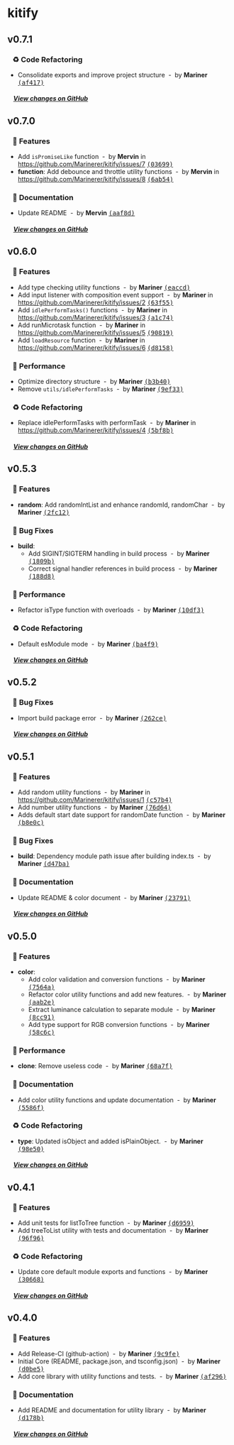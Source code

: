 # kitify

## v0.7.1

### &nbsp;&nbsp;&nbsp;♻️ Code Refactoring

- Consolidate exports and improve project structure &nbsp;-&nbsp; by **Mariner** [<samp>(af417)</samp>](https://github.com/Marinerer/kitify/commit/af417b4)

##### &nbsp;&nbsp;&nbsp;&nbsp;[View changes on GitHub](https://github.com/Marinerer/kitify/compare/v0.7.0...v0.7.1)


## v0.7.0

### &nbsp;&nbsp;&nbsp;🎉 Features

- Add `isPromiseLike` function &nbsp;-&nbsp; by **Mervin** in https://github.com/Marinerer/kitify/issues/7 [<samp>(03699)</samp>](https://github.com/Marinerer/kitify/commit/0369942)
- **function**: Add debounce and throttle utility functions &nbsp;-&nbsp; by **Mervin** in https://github.com/Marinerer/kitify/issues/8 [<samp>(6ab54)</samp>](https://github.com/Marinerer/kitify/commit/6ab5456)

### &nbsp;&nbsp;&nbsp;📝 Documentation

- Update README &nbsp;-&nbsp; by **Mervin** [<samp>(aaf8d)</samp>](https://github.com/Marinerer/kitify/commit/aaf8d41)

##### &nbsp;&nbsp;&nbsp;&nbsp;[View changes on GitHub](https://github.com/Marinerer/kitify/compare/v0.6.0...v0.7.0)


## v0.6.0

### &nbsp;&nbsp;&nbsp;🎉 Features

- Add type checking utility functions &nbsp;-&nbsp; by **Mariner** [<samp>(eaccd)</samp>](https://github.com/Marinerer/kitify/commit/eaccd97)
- Add input listener with composition event support &nbsp;-&nbsp; by **Mariner** in https://github.com/Marinerer/kitify/issues/2 [<samp>(63f55)</samp>](https://github.com/Marinerer/kitify/commit/63f5500)
- Add `idlePerformTasks()` functions &nbsp;-&nbsp; by **Mariner** in https://github.com/Marinerer/kitify/issues/3 [<samp>(a1c74)</samp>](https://github.com/Marinerer/kitify/commit/a1c7475)
- Add runMicrotask function &nbsp;-&nbsp; by **Mariner** in https://github.com/Marinerer/kitify/issues/5 [<samp>(90819)</samp>](https://github.com/Marinerer/kitify/commit/90819a5)
- Add `loadResource` function &nbsp;-&nbsp; by **Mariner** in https://github.com/Marinerer/kitify/issues/6 [<samp>(d8158)</samp>](https://github.com/Marinerer/kitify/commit/d815855)

### &nbsp;&nbsp;&nbsp;🚀 Performance

- Optimize directory structure &nbsp;-&nbsp; by **Mariner** [<samp>(b3b40)</samp>](https://github.com/Marinerer/kitify/commit/b3b4052)
- Remove `utils/idlePerformTasks` &nbsp;-&nbsp; by **Mariner** [<samp>(9ef33)</samp>](https://github.com/Marinerer/kitify/commit/9ef332f)

### &nbsp;&nbsp;&nbsp;♻️ Code Refactoring

- Replace idlePerformTasks with performTask &nbsp;-&nbsp; by **Mariner** in https://github.com/Marinerer/kitify/issues/4 [<samp>(5bf8b)</samp>](https://github.com/Marinerer/kitify/commit/5bf8b9d)

##### &nbsp;&nbsp;&nbsp;&nbsp;[View changes on GitHub](https://github.com/Marinerer/kitify/compare/v0.5.3...v0.6.0)


## v0.5.3

### &nbsp;&nbsp;&nbsp;🎉 Features

- **random**: Add randomIntList and enhance randomId, randomChar &nbsp;-&nbsp; by **Mariner** [<samp>(2fc12)</samp>](https://github.com/Marinerer/kitify/commit/2fc129c)

### &nbsp;&nbsp;&nbsp;🐞 Bug Fixes

- **build**:
  - Add SIGINT/SIGTERM handling in build process &nbsp;-&nbsp; by **Mariner** [<samp>(1809b)</samp>](https://github.com/Marinerer/kitify/commit/1809b03)
  - Correct signal handler references in build process &nbsp;-&nbsp; by **Mariner** [<samp>(188d8)</samp>](https://github.com/Marinerer/kitify/commit/188d81f)

### &nbsp;&nbsp;&nbsp;🚀 Performance

- Refactor isType function with overloads &nbsp;-&nbsp; by **Mariner** [<samp>(10df3)</samp>](https://github.com/Marinerer/kitify/commit/10df36a)

### &nbsp;&nbsp;&nbsp;♻️ Code Refactoring

- Default esModule mode &nbsp;-&nbsp; by **Mariner** [<samp>(ba4f9)</samp>](https://github.com/Marinerer/kitify/commit/ba4f912)

##### &nbsp;&nbsp;&nbsp;&nbsp;[View changes on GitHub](https://github.com/Marinerer/kitify/compare/v0.5.2...v0.5.3)


## v0.5.2

### &nbsp;&nbsp;&nbsp;🐞 Bug Fixes

- Import build package error &nbsp;-&nbsp; by **Mariner** [<samp>(262ce)</samp>](https://github.com/Marinerer/kitify/commit/262ce09)

##### &nbsp;&nbsp;&nbsp;&nbsp;[View changes on GitHub](https://github.com/Marinerer/kitify/compare/v0.5.1...v0.5.2)


## v0.5.1

### &nbsp;&nbsp;&nbsp;🎉 Features

- Add random utility functions &nbsp;-&nbsp; by **Mariner** in https://github.com/Marinerer/kitify/issues/1 [<samp>(c57b4)</samp>](https://github.com/Marinerer/kitify/commit/c57b424)
- Add number utility functions &nbsp;-&nbsp; by **Mariner** [<samp>(76d64)</samp>](https://github.com/Marinerer/kitify/commit/76d640d)
- Adds default start date support for randomDate function &nbsp;-&nbsp; by **Mariner** [<samp>(b8e0c)</samp>](https://github.com/Marinerer/kitify/commit/b8e0c7e)

### &nbsp;&nbsp;&nbsp;🐞 Bug Fixes

- **build**: Dependency module path issue after building index.ts &nbsp;-&nbsp; by **Mariner** [<samp>(d47ba)</samp>](https://github.com/Marinerer/kitify/commit/d47ba90)

### &nbsp;&nbsp;&nbsp;📝 Documentation

- Update README & color document &nbsp;-&nbsp; by **Mariner** [<samp>(23791)</samp>](https://github.com/Marinerer/kitify/commit/237916e)

##### &nbsp;&nbsp;&nbsp;&nbsp;[View changes on GitHub](https://github.com/Marinerer/kitify/compare/v0.5.0...v0.5.1)


## v0.5.0

### &nbsp;&nbsp;&nbsp;🎉 Features

- **color**:
  - Add color validation and conversion functions &nbsp;-&nbsp; by **Mariner** [<samp>(7564a)</samp>](https://github.com/Marinerer/kitify/commit/7564a57)
  - Refactor color utility functions and add new features. &nbsp;-&nbsp; by **Mariner** [<samp>(aab2e)</samp>](https://github.com/Marinerer/kitify/commit/aab2e4b)
  - Extract luminance calculation to separate module &nbsp;-&nbsp; by **Mariner** [<samp>(8cc91)</samp>](https://github.com/Marinerer/kitify/commit/8cc9149)
  - Add type support for RGB conversion functions &nbsp;-&nbsp; by **Mariner** [<samp>(58c6c)</samp>](https://github.com/Marinerer/kitify/commit/58c6ce6)

### &nbsp;&nbsp;&nbsp;🚀 Performance

- **clone**: Remove useless code &nbsp;-&nbsp; by **Mariner** [<samp>(68a7f)</samp>](https://github.com/Marinerer/kitify/commit/68a7f5a)

### &nbsp;&nbsp;&nbsp;📝 Documentation

- Add color utility functions and update documentation &nbsp;-&nbsp; by **Mariner** [<samp>(5586f)</samp>](https://github.com/Marinerer/kitify/commit/5586f0d)

### &nbsp;&nbsp;&nbsp;♻️ Code Refactoring

- **type**: Updated isObject and added isPlainObject. &nbsp;-&nbsp; by **Mariner** [<samp>(98e50)</samp>](https://github.com/Marinerer/kitify/commit/98e50c3)

##### &nbsp;&nbsp;&nbsp;&nbsp;[View changes on GitHub](https://github.com/Marinerer/kitify/compare/v0.4.1...v0.5.0)


## v0.4.1

### &nbsp;&nbsp;&nbsp;🎉 Features

- Add unit tests for listToTree function &nbsp;-&nbsp; by **Mariner** [<samp>(d6959)</samp>](https://github.com/Marinerer/kitify/commit/d69599f)
- Add treeToList utility with tests and documentation &nbsp;-&nbsp; by **Mariner** [<samp>(96f96)</samp>](https://github.com/Marinerer/kitify/commit/96f96d5)

### &nbsp;&nbsp;&nbsp;♻️ Code Refactoring

- Update core default module exports and functions &nbsp;-&nbsp; by **Mariner** [<samp>(30668)</samp>](https://github.com/Marinerer/kitify/commit/3066888)

##### &nbsp;&nbsp;&nbsp;&nbsp;[View changes on GitHub](https://github.com/Marinerer/kitify/compare/v0.4.0...v0.4.1)


## v0.4.0

### &nbsp;&nbsp;&nbsp;🎉 Features

- Add Release-CI (github-action) &nbsp;-&nbsp; by **Mariner** [<samp>(9c9fe)</samp>](https://github.com/Marinerer/kitify/commit/9c9fe98)
- Initial Core (README, package.json, and tsconfig.json) &nbsp;-&nbsp; by **Mariner** [<samp>(d0be5)</samp>](https://github.com/Marinerer/kitify/commit/d0be545)
- Add core library with utility functions and tests. &nbsp;-&nbsp; by **Mariner** [<samp>(af296)</samp>](https://github.com/Marinerer/kitify/commit/af296c9)

### &nbsp;&nbsp;&nbsp;📝 Documentation

- Add README and documentation for utility library &nbsp;-&nbsp; by **Mariner** [<samp>(d178b)</samp>](https://github.com/Marinerer/kitify/commit/d178bb7)

##### &nbsp;&nbsp;&nbsp;&nbsp;[View changes on GitHub](https://github.com/Marinerer/kitify/compare/daddfec391755ae4a98f876334566a1b6a0167b6...v0.4.0)


